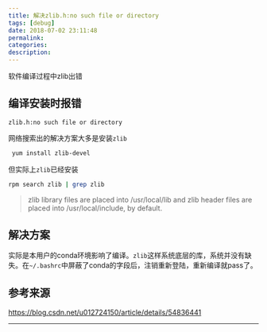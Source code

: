 ```yaml
---
title: 解决zlib.h:no such file or directory
tags: [debug]
date: 2018-07-02 23:11:48
permalink:
categories:
description:
---
```

<p class="description">软件编译过程中zlib出错</p>

<!-- more -->

## 编译安装时报错

`zlib.h:no such file or directory`

网络搜索出的解决方案大多是安装`zlib`

```bash
 yum install zlib-devel
```

但实际上`zlib`已经安装

```bash
rpm search zlib | grep zlib
```

> zlib library files are placed into /usr/local/lib and zlib header files are placed into /usr/local/include, by default.

## 解决方案

实际是本用户的conda环境影响了编译。`zlib`这样系统底层的库，系统并没有缺失。在`~/.bashrc`中屏蔽了conda的字段后，注销重新登陆，重新编译就pass了。

## 参考来源

https://blog.csdn.net/u012724150/article/details/54836441

<hr />